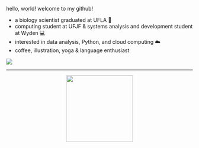 <p> hello, world! welcome to my github! </p>

<ul>
  <li>
    a biology scientist graduated at UFLA 🍄
  </li>
  <li>
    computing student at UFJF & systems analysis and development student at Wyden 💻
  </li>
  <li>
    interested in data analysis, Python, and cloud computing ☁️
  </li>
  <li>
    coffee, illustration, yoga & language enthusiast
  </li>
</ul>
  
![](https://github.com/chagasdecastro/chagasdecastro/blob/main/Untitled_Artwork.gif)

<div align="center">
  <a href="https://github.com/chagasdecastro">
    <hr>
  <img height="180em" src="https://github-readme-stats.vercel.app/api?username=chagasdecastro&show_icons=true&theme=dracula&include_all_commits=true&count_private=false"/>
</div>

